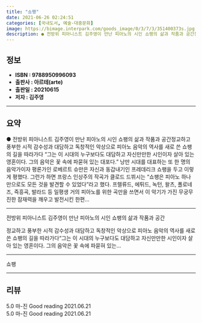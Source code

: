 ```yaml
---
title: "쇼팽"
date: 2021-06-26 02:24:51
categories: [국내도서, 예술-대중문화]
image: https://bimage.interpark.com/goods_image/0/3/7/3/351400373s.jpg
description: ● 전방위 피아니스트 김주영이 만난 피아노의 시인 쇼팽의 삶과 작품과 공간정교하고 풍부한 시적 감수성과 대담하고 독창적인 악상으로 피아노 음악의 역사를 새로 쓴 쇼팽의 길을 따라가다 “그는 이 시대의 누구보다도 대담하고 자신만만한 시인이자 살아 있는 영혼이다. 그의 음악은 꽃 속에 파
---
```


## **정보**

- **ISBN : 9788950996093**
- **출판사 : 아르테(arte)**
- **출판일 : 20210615**
- **저자 : 김주영**

------



## **요약**

●  전방위 피아니스트 김주영이 만난 피아노의 시인 쇼팽의 삶과 작품과 공간정교하고 풍부한 시적 감수성과 대담하고 독창적인 악상으로 피아노 음악의 역사를 새로 쓴 쇼팽의 길을 따라가다 “그는 이 시대의 누구보다도 대담하고 자신만만한 시인이자 살아 있는 영혼이다. 그의 음악은 꽃 속에 파묻혀 있는 대포다.” 낭만 시대를 대표하는 또 한 명의 음악가이자 평론가인 로베르트 슈만은 자신과 동갑내기인 프레데리크 쇼팽을 두고 이렇게 평했다. 그런가 하면 프랑스 인상주의 작곡가 클로드 드뷔시는 “쇼팽은 피아노 하나만으로도 모든 것을 발견할 수 있었다”라고 했다. 프렐류드, 에튀드, 녹턴, 왈츠, 폴로네즈, 즉흥곡, 발라드 등 일평생 거의 피아노를 위한 곡만을 쓰면서 이 악기가 가진 무궁무진한 잠재력을 깨우고 발전시킨 한편...

------

전방위 피아니스트 김주영이 만난
피아노의 시인 쇼팽의 삶과 작품과 공간

정교하고 풍부한 시적 감수성과 대담하고 독창적인 악상으로 
피아노 음악의 역사를 새로 쓴 쇼팽의 길을 따라가다“그는 이 시대의 누구보다도 대담하고 자신만만한 시인이자 살아 있는 영혼이다. 그의 음악은 꽃 속에 파묻혀 있는... 

------


쇼팽 

------


## **리뷰** 

5.0 마-진 Good reading  2021.06.21 <br/>5.0 마-진 Good reading  2021.06.21 <br/>